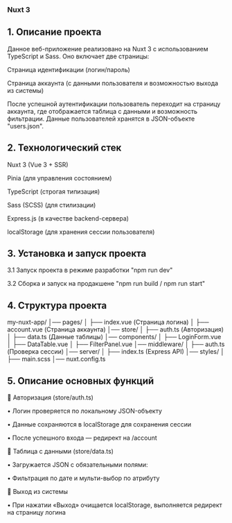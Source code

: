 ### Nuxt 3

## 1. Описание проекта

Данное веб-приложение реализовано на Nuxt 3 с использованием TypeScript и Sass. Оно включает две страницы:

Страница идентификации (логин/пароль)

Страница аккаунта (с данными пользователя и возможностью выхода из системы)

После успешной аутентификации пользователь переходит на страницу аккаунта, где отображается таблица с данными и возможность фильтрации. Данные пользователей хранятся в JSON-объекте "users.json".

## 2. Технологический стек

Nuxt 3 (Vue 3 + SSR)

Pinia (для управления состоянием)

TypeScript (строгая типизация)

Sass (SCSS) (для стилизации)

Express.js (в качестве backend-сервера)

localStorage (для хранения сессии пользователя)

## 3. Установка и запуск проекта

3.1 Запуск проекта в режиме разработки "npm run dev"

3.2 Сборка и запуск на продакшене "npm run build / npm run start"

## 4. Структура проекта

my-nuxt-app/
│── pages/
│   ├── index.vue (Страница логина)
│   ├── account.vue (Страница аккаунта)
│── store/
│   ├── auth.ts (Авторизация)
│   ├── data.ts (Данные таблицы)
│── components/
│   ├── LoginForm.vue
│   ├── DataTable.vue
│   ├── FilterPanel.vue
│── middleware/
│   ├── auth.ts (Проверка сессии)
│── server/
│   ├── index.ts (Express API)
│── styles/
│   ├── main.scss
│── nuxt.config.ts

## 5. Описание основных функций

📌 Авторизация (store/auth.ts)

• Логин проверяется по локальному JSON-объекту

• Данные сохраняются в localStorage для сохранения сессии

• После успешного входа — редирект на /account

📌 Таблица с данными (store/data.ts)

• Загружается JSON с обязательными полями:

• Фильтрация по дате и мульти-выбор по атрибуту

📌 Выход из системы

• При нажатии «Выход» очищается localStorage, выполняется редирект на страницу логина